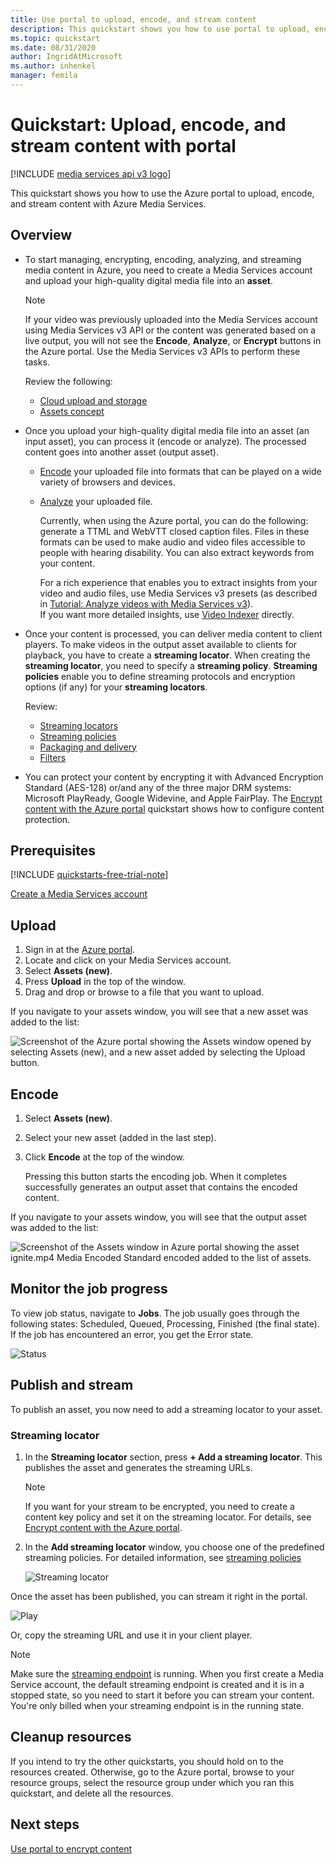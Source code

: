 ```yaml
---
title: Use portal to upload, encode, and stream content
description: This quickstart shows you how to use portal to upload, encode, and stream content with Azure Media Services.
ms.topic: quickstart
ms.date: 08/31/2020
author: IngridAtMicrosoft
ms.author: inhenkel
manager: femila
---
```

# Quickstart: Upload, encode, and stream content with portal

[!INCLUDE [media services api v3 logo](./includes/v3-hr.md)]

This quickstart shows you how to use the Azure portal to upload, encode, and stream content with Azure Media Services.
  
## Overview

* To start managing, encrypting, encoding, analyzing, and streaming media content in Azure, you need to create a Media Services account and upload your high-quality digital media file into an **asset**. 
    
    > [!NOTE]
    > If your video was previously uploaded into the Media Services account using Media Services v3 API or the content was generated based on a live output, you will not see the **Encode**, **Analyze**, or **Encrypt** buttons in the Azure portal. Use the Media Services v3 APIs to perform these tasks.

    Review the following: 

  * [Cloud upload and storage](storage-account-concept.md)
  * [Assets concept](assets-concept.md)
* Once you upload your high-quality digital media file into an asset (an input asset), you can process it (encode or analyze). The processed content goes into another asset (output asset). 
    * [Encode](encoding-concept.md) your uploaded file into formats that can be played on a wide variety of browsers and devices.
    * [Analyze](analyze-video-audio-files-concept.md) your uploaded file. 

        Currently, when using the Azure portal, you can do the following: generate a TTML and WebVTT closed caption files. Files in these formats can be used to make audio and video files accessible to people with hearing disability. You can also extract keywords from your content.

        For a rich experience that enables you to extract insights from your video and audio files, use Media Services v3 presets (as described in [Tutorial: Analyze videos with Media Services v3](analyze-videos-tutorial.md)). <br/>If you want more detailed insights, use [Video Indexer](../video-indexer/index.yml) directly.    
* Once your content is processed, you can deliver media content to client players. To make videos in the output asset available to clients for playback, you have to create a **streaming locator**. When creating the **streaming locator**, you need to specify a **streaming policy**. **Streaming policies** enable you to define streaming protocols and encryption options (if any) for your **streaming locators**.
    
    Review:

    * [Streaming locators](streaming-locators-concept.md)
    * [Streaming policies](streaming-policy-concept.md)
    * [Packaging and delivery](dynamic-packaging-overview.md)
    * [Filters](filters-concept.md)
* You can protect your content by encrypting it with Advanced Encryption Standard (AES-128) or/and any of the three major DRM systems: Microsoft PlayReady, Google Widevine, and Apple FairPlay. The [Encrypt content with the Azure portal](encrypt-content-quickstart.md) quickstart shows how to configure content protection.
        
## Prerequisites

[!INCLUDE [quickstarts-free-trial-note](../../../includes/quickstarts-free-trial-note.md)]

[Create a Media Services account](account-create-how-to.md)

## Upload

1. Sign in at the [Azure portal](https://portal.azure.com/).
1. Locate and click on your Media Services account.
1. Select **Assets (new)**.
1. Press **Upload** in the top of the window. 
1. Drag and drop or browse to a file that you want to upload.

If you navigate to your assets window, you will see that a new asset was added to the list:

![Screenshot of the Azure portal showing the Assets window opened by selecting Assets (new), and a new asset added by selecting the Upload button.](./media/asset-create-asset-upload-portal-quickstart/upload.png)

## Encode

1. Select **Assets (new)**.
1. Select your new asset (added in the last step).
1. Click **Encode** at the top of the window.

    Pressing this button starts the encoding job. When it completes successfully generates an output asset that contains the encoded content.

If you navigate to your assets window, you will see that the output asset was added to the list:

![Screenshot of the Assets window in Azure portal showing the asset ignite.mp4 Media Encoded Standard encoded added to the list of assets.](./media/asset-create-asset-upload-portal-quickstart/encode.png)

## Monitor the job progress

To view job status, navigate to **Jobs**. The job usually goes through the following states: Scheduled, Queued, Processing, Finished (the final state). If the job has encountered an error, you get the Error state.

![Status](./media/asset-create-asset-upload-portal-quickstart/job-status.png)

## Publish and stream

To publish an asset, you now need to add a streaming locator to your asset.

### Streaming locator 

1. In the **Streaming locator** section, press **+ Add a streaming locator**.
    This publishes the asset and generates the streaming URLs.

    > [!NOTE]
    > If you want for your stream to be encrypted, you need to create a content key policy and set it on the streaming locator. For details, see [Encrypt content with the Azure portal](encrypt-content-quickstart.md).
1. In the **Add streaming locator** window, you choose one of the predefined streaming policies. For detailed information, see [streaming policies](streaming-policy-concept.md)

    ![Streaming locator](./media/asset-create-asset-upload-portal-quickstart/streaming-locator.png)

Once the asset has been published, you can stream it right in the portal. 

![Play](./media/asset-create-asset-upload-portal-quickstart/publish.png)

Or, copy the streaming URL and use it in your client player.

> [!NOTE]
> Make sure the [streaming endpoint](streaming-endpoint-concept.md) is running. When you first create a Media Service account, the default streaming endpoint is created and it is in a stopped state, so you need to start it before you can stream your content.<br/>You're only billed when your streaming endpoint is in the running state.

## Cleanup resources

If you intend to try the other quickstarts, you should hold on to the resources created. Otherwise, go to the Azure portal, browse to your resource groups, select the resource group under which you ran this quickstart, and delete all the resources.

## Next steps

[Use portal to encrypt content](encrypt-content-quickstart.md)
